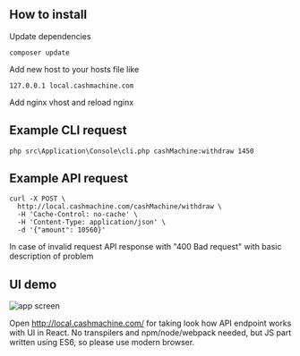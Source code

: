 ## How to install
Update dependencies
```
composer update
```

Add new host to your hosts file like
```
127.0.0.1 local.cashmachine.com
```

Add nginx vhost and reload nginx

## Example CLI request
```
php src\Application\Console\cli.php cashMachine:withdraw 1450
```

## Example API request 
``` 
curl -X POST \
  http://local.cashmachine.com/cashMachine/withdraw \
  -H 'Cache-Control: no-cache' \
  -H 'Content-Type: application/json' \
  -d '{"amount": 10560}'
```
In case of invalid request API response with "400 Bad request" with basic description of problem

## UI demo

![app screen](https://habrastorage.org/webt/eb/j8/1q/ebj81qdnrxfrhvytczpudplqqb4.png)

Open http://local.cashmachine.com/ for taking look how API endpoint works with UI in React. 
No transpilers and npm/node/webpack needed, but JS part written using ES6, so please use modern browser.